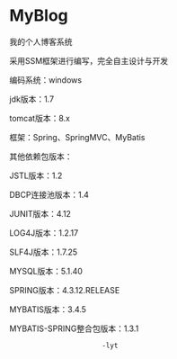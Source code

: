 # MyBlog

我的个人博客系统

采用SSM框架进行编写，完全自主设计与开发

编码系统：windows

jdk版本：1.7

tomcat版本：8.x


框架：Spring、SpringMVC、MyBatis

其他依赖包版本：

JSTL版本：1.2

DBCP连接池版本：1.4

JUNIT版本：4.12

LOG4J版本：1.2.17

SLF4J版本：1.7.25

MYSQL版本：5.1.40

SPRING版本：4.3.12.RELEASE

MYBATIS版本：3.4.5

MYBATIS-SPRING整合包版本：1.3.1

                          
                           -lyt
